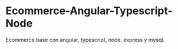 # Ecommerce-Angular-Typescript-Node

Ecommerce base con angular, typescript, node, express y mysql.
